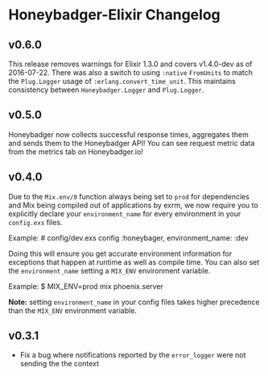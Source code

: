 # Honeybadger-Elixir Changelog

## v0.6.0

This release removes warnings for Elixir 1.3.0 and covers v1.4.0-dev as of
2016-07-22. There was also a switch to using `:native` `FromUnits` to match
the `Plug.Logger` usage of `:erlang.convert_time_unit`. This maintains
consistency between `Honeybadger.Logger` and `Plug.Logger`.

## v0.5.0

Honeybadger now collects successful response times, aggregates them and sends
them to the Honeybadger API! You can see request metric data from the metrics
tab on Honeybadger.io!

## v0.4.0

Due to the `Mix.env/0` function always being set to `prod` for dependencies and
Mix being compiled out of applications by exrm, we now require you to
explicitly declare your `environment_name` for every environment in your
`config.exs` files.

  Example:
    # config/dev.exs
    config :honeybager, environment_name: :dev

Doing this will ensure you get accurate environment information for exceptions
that happen at runtime as well as compile time. You can also set the
`environment_name` setting a `MIX_ENV` environment variable.

  Example:
  $ MIX_ENV=prod mix phoenix.server

**Note:** setting `environment_name` in your config files takes higher
precedence than the `MIX_ENV` environment variable.

## v0.3.1

  * Fix a bug where notifications reported by the `error_logger` were not
    sending the the context
